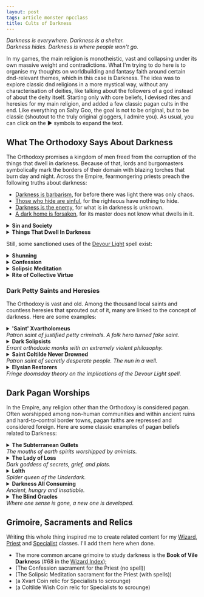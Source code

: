 ```yaml
---
layout: post
tags: article monster npcclass
title: Cults of Darkness
---
```


_Darkness is everywhere. Darkness is a shelter. <br> Darkness hides. Darkness is where people won't go._

In my games, the main religion is monotheistic, vast and collapsing under its own massive weight and contradictions. What I'm trying to do here is to organise my thoughts on worldbuilding and fantasy faith around certain dnd-relevant themes, which in this case is Darkness. The idea was to explore classic dnd religions in a more mystical way, without any characterisation of deities, like talking about the followers of a god instead of about the deity itself. Starting only with core beliefs, I devised rites and heresies for my main religion, and added a few classic pagan cults in the end. Like everything on Salty Goo, the goal is not to be original, but to be classic (shoutout to the truly original gloggers, I admire you). As usual, you can click on the ▶ symbols to expand the text.

## What The Orthodoxy Says About Darkness

The Orthodoxy promises a kingdom of men freed from the corruption of the things that dwell in darkness. Because of that, lords and burgomasters symbolically mark the borders of their domain with blazing torches that burn day and night. Across the Empire, fearmongering priests preach the following truths about darkness:

- <ins>Darkness is barbarism</ins>, for before there was light there was only chaos.
- <ins>Those who hide are sinful</ins>, for the righteous have nothing to hide.
- <ins>Darkness is the enemy</ins>, for what is in darkness is unknown. 
- <ins>A dark home is forsaken</ins>, for its master does not know what dwells in it.

<details markdown="1">
<summary><b>Sin and Society</b></summary>
Communities harboring sin know misery for they are forsaken by the Authority. Hence, one’s sins are the whole parish’s business. Sins are to be appropriately atoned for and unrepentant sinners shunned or executed to preserve the Authority’s favour.
</details>

<details markdown="1">
<summary><b>Things That Dwell In Darkness</b></summary>
For the reasons listed above, a pious person should distrust, fear and fight things that dwell in the dark. This concept is not clearly defined in the Holy Texts, but, over the centuries, the Church has interpreted it as including such things as people who do business after sunset, nocturnal animals, humanoids with darkvision, aquatic creatures, the undead, people who live underground, winter, and people who have been incarcerated.
</details>

Still, some sanctioned uses of the [Devour Light](/2020/11/13/devour-light/) spell exist:

<details markdown="1">
<summary><b>Shunning</b></summary>
Since the Church considers a dark home abandoned, in some principalities, a person is cast aside from the community by ritually devouring all the lights in its home, plunging it in total darkness. The shunned person is thus stuck in an impossible dilemma: stay and be considered a darkness dweller, or leave their home, either which legitimates the expropriation. Once the spell ends and the light shines back in, the house is claimed by the community.
</details>

<details markdown="1">
<summary><b>Confession</b></summary>
A sinner who wants to avoid being shunned better atone before others take the matter in their hands. That is why confession is one of the core sacraments of the Orthodoxy. In many cathedrals, confessors ritually plunge certain alcoves in complete darkness for that purpose. They sit there in prayer, unable to see who will join them. Darkness serves a double purpose here: preserving anonymity, and being the first step towards penance, as willingly entering it is an admission of sin by itself.
</details>

<details markdown="1">
<summary><b>Solipsic Meditation</b></summary>
Orthodox monasticism implies some sort of ritualized tests of faith. Sometimes, these take the form of long daily meditative prayers isolated in complete darkness. During them, monks look inward, pray and reject everything they perceive. Indeed, in the dark, the only certainties are yourself and the Orthodoxy. 
</details>

<details markdown="1">
<summary><b>Rite of Collective Virtue</b></summary>
Once per year, on the day furthest apart from the holiest, certain parishes test their faith by holding ostentatious demonstrations of virtue. These demonstrations are simple in appearance: a crowd — self-important bourgeois men dragging their servants and household, debaucherous nobles demonstrating their restraint for a future court plea, unwed youth looking to impress potential in-laws, hungry commoners hoping to improve their lot — gathers in the church at noon which is then locked from the outside and plunged into magical darkness. When the six o’clock bell rings, if the crowd hasn’t devolved into chaos, the rest of the year will be auspicious. But with darkness providing impunity, and with masters, servants, rivals and lovers trapped together, the occasion is ripe for drama ranging from petty theft to murder.
</details>

### Dark Petty Saints and Heresies
The Orthodoxy is vast and old. Among the thousand local saints and countless heresies that sprouted out of it, many are linked to the concept of darkness. Here are some examples:

<details markdown="1">
<summary><b>'Saint' Xvartholomeus</b><br><i>Patron saint of justified petty criminals. A folk hero turned fake saint.</i></summary>
Xvartholomeus appears in many legends. Most often as some sort of mousy accountant for some powerful being. After years of unappreciated servile labor, he steals some part of his master’s power (gold, divine spark, secrets, etc.) and runs away. He is never caught because many people look like him.

‘Xvart Coins’ depicting his taunting face as the ‘heads’ are often left where a petty crime was uncaught. The Church tolerates celebrations of Xvartholomeus during carnivals, notably because [he is real and undeniable](/class/xvart), but would severely punish outright worship. Over time, the Inquisition has narrowed down some traits as suspiciously Xvarthlomeus-like: male pattern baldness, small stature, blueish skin, and a phrygian cap. But these could be [false leads](https://static.wikia.nocookie.net/smurfs/images/e/e7/Generic_Smurf.jpg/revision/latest?cb=20220924125954).
</details>


<details markdown="1">
<summary><b>Dark Solipsists</b><br><i>Errant orthodoxic monks with an extremely violent philosophy.</i></summary>
The Church teaches that things in the dark are deceptive, any shadowy business ill intended, and any plea a potential manipulation. Some zealots known as the Dark Solipsists push this to the extreme and will kill anything they encounter in darkness with righteous ruthlessness, believing that the only truths is the dark are themselves and the holy texts. 

For them, the Devour Light spell is akin to a berserker’s rage. They roam the streets at night armed with flails and spiked chains chanting holy psalms in a drunken fervor fueled by blind faith and rage. For many, dark solipsists are little more than hooligans and little to no tears are shed when the body of one is inevitably found with its throat slit when the morning comes, which ends up fueling the monks' paranoia.
</details>

<details markdown="1">
<summary><b>Saint Coltilde Never Drowned</b> <br><i>Patron saint of secretly desperate people. The nun in a well.</i></summary>
People call to Coltilde before throwing a coin in a wishing well or any opaquely dark hole. It is said that doing so might goad her into interceding in your favour to the Authority. She was martyred by being tied, weighed and thrown down a well by pagans. She was still alive and praying after two weeks. Heretical folklore believes she still survives in some well [as a ghoul](/class/fighter/ghoul), while some scholars have theorized her being the syncretism of some Gullet Gods or the Lady of Loss (see below) by the Church. These scholars were executed.
</details>

<details markdown="1">
<summary><b>Elysian Restorers</b> <br><i>Fringe doomsday theory on the implications of the Devour Light spell.</i></summary>
It is well understood by the Orthodoxy that the base state of the world is dark chaos. Only once divine light poured in from Heaven were civilisations able to rise. Some scholars see the proof of that in the [Devour Light](/2020/11/13/devour-light/) spell. It indeed seems like light can be banished like any extraplanar creature and, like any other foreign element, it quickly dies if not fed copious amounts of energy to consume. From this theory rose the Elysian Restorers, a doomsday sect who believes that the quantity of light is finite. 
  
For them, it being diluted over many planes is the reason righteousness and morality are fighting a losing battle. Civilisation is an experiment doomed to be imperfect and only by returning light to the Authority can there be a strong, perfect, invincible and good empire. For most of them, this belief is translated by using as little light as possible and casting Devour Light over areas where light serves little purpose. The more extreme Restorers would love to cast devour light on the sun, ushering a heavenly golden age above, and the collapse of most civilisations.
</details>

## Dark Pagan Worships

In the Empire, any religion other than the Orthodoxy is considered pagan. Often worshipped among non-human communities and within ancient ruins and hard-to-control border towns, pagan faiths are repressed and considered foreign. Here are some classic examples of pagan beliefs related to Darkness:

<details markdown="1">
<summary><b>The Subterranean Gullets</b> <br><i>The mouths of earth spirits worshipped by animists.</i></summary>
Sorcerers, elementalists and shamans know that each tree, stream or rock is inhabited by a spirit. Not least among them are the earth elementals manifested in each dark cave and tunnels. Their personalities vary, but they all demand offerings to be laid in their mouths. Depending on the cave, these spirits can hunger for as little as a few gems and as much as human sacrifices. In exchange, they provide shelter, hideouts, safe passage and precious ore veins. Powerful sorcerers can [bend them to their will](/2020/11/13/subterranean-gullet/).
</details>

<details markdown="1">
<summary><b>The Lady of Loss</b> <br><i>Dark goddess of secrets, grief, and plots.</i></summary>
Present in many old and foreign polytheistic pantheons, the Lady of Loss often plays an antagonistic role in pagan mythology. Sometimes known as Shar and identified by a dark circle symbol, she is prayed to as a last resort by people who have lost everything. She is said to know all secrets shared in the dark and to whisper plot ideas to those who cry themselves to sleep.
</details>

<details markdown="1">
<summary><b>Lolth</b> <br><i>Spider queen of the Underdark.</i></summary>
An ancient elven queen so cruel and powerful that she is worshipped as a goddess. Or perhaps a demonic spider whose whispering brood has infiltrated the silken hair of elvenkind like a disease. Her cult is more akin to an extremely complex conspiracy where nobody is ever exactly who they say they are, loyalties are ever shifting, and every moment of weakness is exploited. Each of her worshippers think they are one step ahead of everybody else, yet none seem to know exactly what is the real overarching goal of the Conspiracy. Many historical crises have been theorised to be linked to the Conspiracy, and many more people died trying to investigate.
</details>

<details markdown="1">
<summary><b>Darkness All Consuming</b> <br><i>Ancient, hungry and insatiable.</i></summary>
On the surface, prophets wake up mad after having had visions of oblivion: Deep underground, below even the murder palaces of the Drows and the Aboleth mazes, is a pulsing hunger that gnaws at the world itself. Those who believe that truth cannot bear the weight of a futile existence, for the end is near and life is meaningless. Delirious, they beckon doom by feeding the hunger through inhuman sacrifices and by devouring all lights, perhaps hoping to ascend. Wherever they rise, they are swiftly and ruthlessly hunted down by the Inquisition and adventurers, some of which, now disappeared, noticed similarities in goals with the Elysian Restorers.
</details>

<details markdown="1">
<summary><b>The Blind Oracles</b> <br><i>Where one sense is gone, a new one is developed.</i></summary>
The price to see the future is being blind to the present. At least, this is what many seers claim across the world. Often said to be blessed by the local saint or pagan god where they reside, they are somewhat contradictorily common and similar across many cultures, faiths and geographies. This led to many conspiracy theories about who or what gives them their powers of prescience, from demon worship to simple arcane divination. 

Their ambiguous auguries are never quite straightforward, with consequences that become obvious a generation after their proclamation. As many cautionary fables are told about the tragic consequence of listening to them as there are heroic tales about those who trusted them. This is not helped by the fact that each of them seem to bear a different, ironic, curse that limits their gift, such as never being believed by the right person, or only seeing the consequences but never the actions.
</details>

## Grimoire, Sacraments and Relics
Writing this whole thing inspired me to create related content for my [Wizard](/class/wizard), [Priest](/class/priest) and [Specialist](/class/specialist) classes. I'll add them here when done.
- The more common arcane grimoire to study darkness is the **Book of Vile Darkness** (#68 in the [Wizard Index](/class/wizard#study));
- (The Confession sacrament for the Priest (no spell))
- (The Solipsic Meditation sacrament for the Priest (with spells))
- (a Xvart Coin relic for Specialists to scrounge)
- (a Coltilde Wish Coin relic  for Specialists to scrounge)
